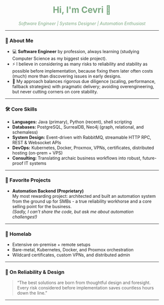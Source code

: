 <!--
    Cevri's README — Muted, soft green (ginkgo) accent.
    For best results, use a profile picture or banner with subtle green hues.
-->

<h1 align="center" style="color:#7ca982;">Hi, I'm Cevri 👋</h1>

<p align="center" style="color:#7ca982;">
    <em>Software Engineer | Systems Designer | Automation Enthusiast</em>
</p>

---

### 🚦 About Me

- 💻 **Software Engineer** by profession, always learning (studying Computer Science as my biggest side project).
- ⚡ I believe in considering as many risks to reliability and stability as possible before implementation, because fixing them later often costs (much) more than discovering issues in early designs.
- 🧠 My approach balances rigorous due diligence (scaling, performance, fallback strategies) with pragmatic delivery; avoiding overengineering, but never cutting corners on core stability.

---

### 🛠️ Core Skills

- **Languages:** Java (primary), Python (recent), shell scripting
- **Databases:** PostgreSQL, SurrealDB, Neo4j (graph, relational, and schemaless)
- **System Design:** Event-driven with RabbitMQ, streamable HTTP RPC, REST & Websocket APIs
- **DevOps:** Kubernetes, Docker, Proxmox, VPNs, certificates, distributed hosting (on-prem + VPS)
- **Consulting:** Translating archaic business workflows into robust, future-proof IT systems

---

### 🌱 Favorite Projects

- **Automation Backend (Proprietary)**  
  My most rewarding project: architected and built an automation system from the ground up for SMBs - a true reliability workhorse and a core selling point for the business.  
  *(Sadly, I can’t share the code, but ask me about automation challenges!)*

---

### 🏡 Homelab

- Extensive on-premise + remote setups
- Bare-metal, Kubernetes, Docker, and Proxmox orchestration
- Wildcard certificates, custom VPNs, and distributed admin

---

### 🌿 On Reliability & Design

> “The best solutions are born from thoughtful design and foresight.  
> Every risk considered before implementation saves countless hours down the line.”

---

<!-- Optionally add social/contact links below -->
<!--
<p align="center">
    <a href="mailto:your.email@example.com" style="color:#7ca982;">Email</a> •
    <a href="https://www.linkedin.com/in/your-linkedin" style="color:#7ca982;">LinkedIn</a>
</p>
-->
